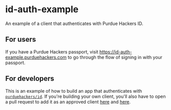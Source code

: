 # id-auth-example

An example of a client that authenticates with Purdue Hackers ID.

## For users

If you have a Purdue Hackers passport, visit https://id-auth-example.purduehackers.com to go through the flow of signing in with your passport.

## For developers

This is an example of how to build an app that authenticates with [`purduehackers/id`](https://github.com/purduehackers/id). If you're building your own client, you'll also have to open a pull request to add it as an approved client [here](https://github.com/purduehackers/id/blob/main/src/lib.rs#L196-L231) and [here](https://github.com/purduehackers/id/blob/main/pages/authorize.tsx#L12).
